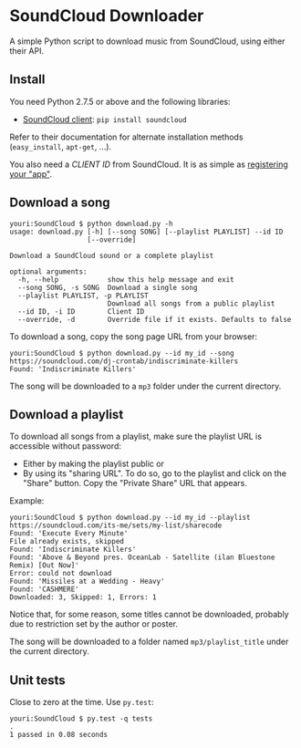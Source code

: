 SoundCloud Downloader
=====================

A simple Python script to download music from SoundCloud, using either their API.


## Install

You need Python 2.7.5 or above and the following libraries:

* [SoundCloud client](https://github.com/soundcloud/soundcloud-python): `pip install soundcloud`

Refer to their documentation for alternate installation methods (`easy_install`, `apt-get`, ...).

You also need a *CLIENT ID* from SoundCloud.
It is as simple as [registering your "app"](https://developers.soundcloud.com/).


## Download a song

    youri:SoundCloud $ python download.py -h
    usage: download.py [-h] [--song SONG] [--playlist PLAYLIST] --id ID
                       [--override]

    Download a SoundCloud sound or a complete playlist

    optional arguments:
      -h, --help            show this help message and exit
      --song SONG, -s SONG  Download a single song
      --playlist PLAYLIST, -p PLAYLIST
                            Download all songs from a public playlist
      --id ID, -i ID        Client ID
      --override, -d        Override file if it exists. Defaults to false

To download a song, copy the song page URL from your browser:

    youri:SoundCloud $ python download.py --id my_id --song https://soundcloud.com/dj-crontab/indiscriminate-killers
    Found: 'Indiscriminate Killers'

The song will be downloaded to a `mp3` folder under the current directory.


## Download a playlist

To download all songs from a playlist, make sure the playlist URL is accessible without password:

* Either by making the playlist public or
* By using its "sharing URL". To do so, go to the playlist and click on the "Share" button. Copy the "Private Share" URL that appears.

Example:

    youri:SoundCloud $ python download.py --id my_id --playlist https://soundcloud.com/its-me/sets/my-list/sharecode
    Found: 'Execute Every Minute'
    File already exists, skipped
    Found: 'Indiscriminate Killers'
    Found: 'Above & Beyond pres. OceanLab - Satellite (ilan Bluestone Remix) [Out Now]'
    Error: could not download
    Found: 'Missiles at a Wedding - Heavy'
    Found: 'CASHMERE'
    Downloaded: 3, Skipped: 1, Errors: 1

Notice that, for some reason, some titles cannot be downloaded, probably due to restriction set by the author or poster.

The song will be downloaded to a folder named `mp3/playlist_title` under the current directory.


## Unit tests

Close to zero at the time. Use `py.test`:

    youri:SoundCloud $ py.test -q tests
    .
    1 passed in 0.08 seconds
